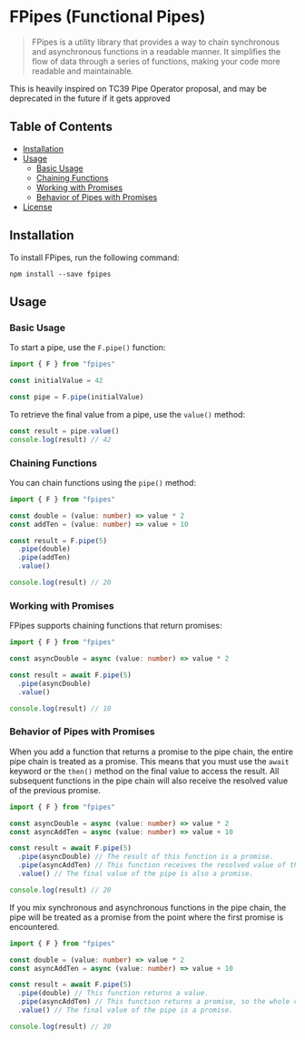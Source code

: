 # FPipes (Functional Pipes)

> FPipes is a utility library that provides a way to chain synchronous and asynchronous functions in a readable manner. It simplifies the flow of data through a series of functions, making your code more readable and maintainable.

This is heavily inspired on TC39 Pipe Operator proposal, and may be deprecated in the future if it gets approved

## Table of Contents

- [Installation](#installation)
- [Usage](#usage)
  - [Basic Usage](#basic-usage)
  - [Chaining Functions](#chaining-functions)
  - [Working with Promises](#working-with-promises)
  - [Behavior of Pipes with Promises](#behavior-of-pipes-with-promises)
- [License](#license)

## Installation

To install FPipes, run the following command:

```shell
npm install --save fpipes
```

## Usage

### Basic Usage

To start a pipe, use the `F.pipe()` function:

```typescript
import { F } from "fpipes"

const initialValue = 42

const pipe = F.pipe(initialValue)
```

To retrieve the final value from a pipe, use the `value()` method:

```typescript
const result = pipe.value()
console.log(result) // 42
```

### Chaining Functions

You can chain functions using the `pipe()` method:

```typescript
import { F } from "fpipes"

const double = (value: number) => value * 2
const addTen = (value: number) => value + 10

const result = F.pipe(5)
  .pipe(double)
  .pipe(addTen)
  .value()

console.log(result) // 20
```

### Working with Promises

FPipes supports chaining functions that return promises:

```typescript
import { F } from "fpipes"

const asyncDouble = async (value: number) => value * 2

const result = await F.pipe(5)
  .pipe(asyncDouble)
  .value()

console.log(result) // 10
```

### Behavior of Pipes with Promises

When you add a function that returns a promise to the pipe chain, the entire pipe chain is treated as a promise. This means that you must use the `await` keyword or the `then()` method on the final value to access the result. All subsequent functions in the pipe chain will also receive the resolved value of the previous promise.

```typescript
import { F } from "fpipes"

const asyncDouble = async (value: number) => value * 2
const asyncAddTen = async (value: number) => value + 10

const result = await F.pipe(5)
  .pipe(asyncDouble) // The result of this function is a promise.
  .pipe(asyncAddTen) // This function receives the resolved value of the previous promise.
  .value() // The final value of the pipe is also a promise.

console.log(result) // 20
```

If you mix synchronous and asynchronous functions in the pipe chain, the pipe will be treated as a promise from the point where the first promise is encountered.

```typescript
import { F } from "fpipes"

const double = (value: number) => value * 2
const asyncAddTen = async (value: number) => value + 10

const result = await F.pipe(5)
  .pipe(double) // This function returns a value.
  .pipe(asyncAddTen) // This function returns a promise, so the whole chain is treated as a promise from this point on.
  .value() // The final value of the pipe is a promise.

console.log(result) // 20
```
